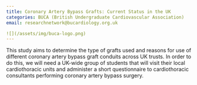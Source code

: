 ```yaml
---
title: Coronary Artery Bypass Grafts: Current Status in the UK
categories: BUCA (British Undergraduate Cardiovascular Association)
email: researchnetwork@bucardiology.org.uk

![](/assets/img/buca-logo.png)
---
```


This study aims to determine the type of grafts used and reasons for use of different coronary artery bypass graft conduits across UK trusts. In order to do this, we will need a UK-wide group of students that will visit their local cardiothoracic units and administer a short questionnaire to cardiothoracic consultants performing coronary artery bypass surgery.
